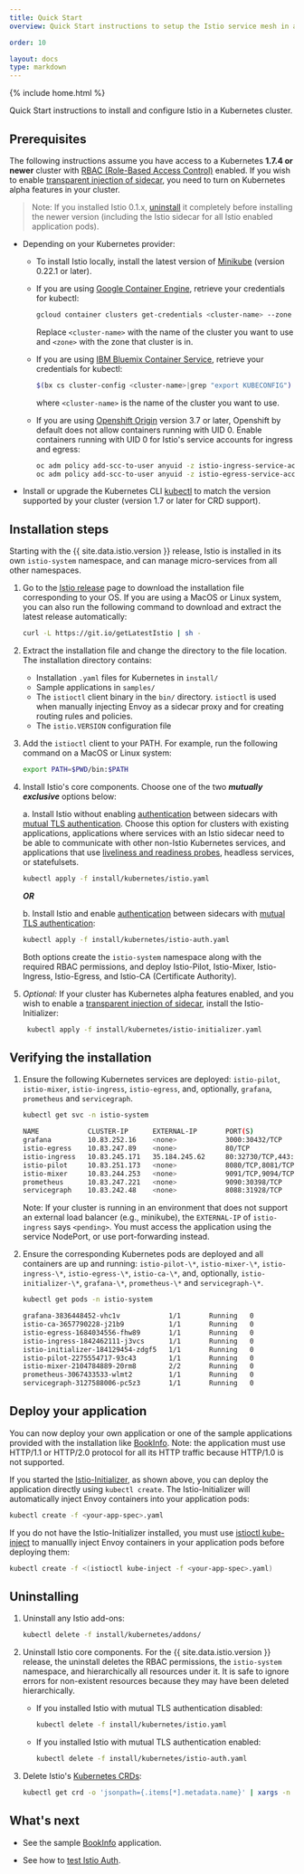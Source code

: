 ```yaml
---
title: Quick Start
overview: Quick Start instructions to setup the Istio service mesh in a Kubernetes cluster.

order: 10

layout: docs
type: markdown
---
```


{% include home.html %}

Quick Start instructions to install and configure Istio in a Kubernetes cluster.


## Prerequisites

The following instructions assume you have access to a Kubernetes **1.7.4 or newer** cluster
with [RBAC (Role-Based Access Control)](https://kubernetes.io/docs/admin/authorization/rbac/) enabled.
If you wish to enable [transparent injection of sidecar]({{home}}/docs/setup/kubernetes/automatic-sidecar-inject.html), you need to turn on Kubernetes alpha features in your cluster.

  > Note: If you installed Istio 0.1.x,
  > [uninstall](https://istio.io/v-0.1/docs/tasks/installing-istio.html#uninstalling)
  > it completely before installing the newer version (including the Istio sidecar
  > for all Istio enabled application pods).

* Depending on your Kubernetes provider:
  * To install Istio locally, install the latest version of
    [Minikube](https://kubernetes.io/docs/getting-started-guides/minikube/) (version 0.22.1 or later).

  * If you are using [Google Container Engine](https://cloud.google.com/container-engine),
    retrieve your credentials for kubectl:

    ```bash
    gcloud container clusters get-credentials <cluster-name> --zone <zone> --project <project-name>
    ```
    Replace `<cluster-name>` with the name of the cluster you want to use and `<zone>`
    with the zone that cluster is in.

  * If you are using [IBM Bluemix Container Service](https://www.ibm.com/cloud-computing/bluemix/containers), retrieve your
    credentials for kubectl:

    ```bash
    $(bx cs cluster-config <cluster-name>|grep "export KUBECONFIG")
    ```
    where `<cluster-name>` is the name of the cluster you want to use.

  * If you are using [Openshift Origin](https://www.openshift.org) version 3.7 or later,
    Openshift by default does not allow containers running with UID 0. Enable containers running
    with UID 0 for Istio's service accounts for ingress and egress:

    ```bash
    oc adm policy add-scc-to-user anyuid -z istio-ingress-service-account -n istio-system
    oc adm policy add-scc-to-user anyuid -z istio-egress-service-account -n istio-system
    ```  

* Install or upgrade the Kubernetes CLI
  [kubectl](https://kubernetes.io/docs/tasks/tools/install-kubectl/) to
  match the version supported by your cluster (version 1.7 or later for CRD
  support).

## Installation steps

Starting with the {{ site.data.istio.version }} release, Istio is installed in its own `istio-system`
 namespace, and can manage micro-services from all other namespaces.

 1. Go to the [Istio release](https://github.com/istio/istio/releases) page to download the
    installation file corresponding to your OS. If you are using a MacOS or Linux system, you can also
    run the following command to download and extract the latest release automatically:
    ```bash
    curl -L https://git.io/getLatestIstio | sh -
    ```

1. Extract the installation file and change the directory to the file location. The
   installation directory contains:
    * Installation `.yaml` files for Kubernetes in `install/`
    * Sample applications in `samples/`
    * The `istioctl` client binary in the `bin/` directory. `istioctl` is used when manually injecting Envoy as a sidecar proxy and for creating routing rules and policies.
    * The `istio.VERSION` configuration file

1. Add the `istioctl` client to your PATH.
   For example, run the following command on a MacOS or Linux system:

   ```bash
   export PATH=$PWD/bin:$PATH
   ```

1. Install Istio's core components. Choose one of the two _**mutually exclusive**_ options below:

    a. Install Istio without enabling [authentication]({{home}}/docs/concepts/network-and-auth/auth.html) between sidecars with
       [mutual TLS authentication](https://en.wikipedia.org/wiki/Mutual_authentication).
       Choose this option for clusters with existing applications, applications where services with an
       Istio sidecar need to be able to communicate with other non-Istio Kubernetes services, and
       applications that use [liveliness and readiness probes](https://kubernetes.io/docs/tasks/configure-pod-container/configure-liveness-readiness-probes/), headless services, or statefulsets.

      ```bash
      kubectl apply -f install/kubernetes/istio.yaml
      ```

    _**OR**_

    b. Install Istio and enable [authentication]({{home}}/docs/concepts/network-and-auth/auth.html) between sidecars with [mutual TLS authentication](https://en.wikipedia.org/wiki/Mutual_authentication):

     ```bash
     kubectl apply -f install/kubernetes/istio-auth.yaml
     ```

   Both options create the `istio-system` namespace along with the required RBAC permissions,
   and deploy Istio-Pilot, Istio-Mixer, Istio-Ingress, Istio-Egress, and Istio-CA (Certificate Authority).

1. *Optional:* If your cluster has Kubernetes alpha features enabled, and you wish to enable a
   [transparent injection of sidecar]({{home}}/docs/setup/kubernetes/automatic-sidecar-inject.html), install the Istio-Initializer:

    ```bash
     kubectl apply -f install/kubernetes/istio-initializer.yaml
     ```

## Verifying the installation

1. Ensure the following Kubernetes services are deployed: `istio-pilot`, `istio-mixer`,
   `istio-ingress`, `istio-egress`, and, optionally, `grafana`, `prometheus` and `servicegraph`.

   ```bash
   kubectl get svc -n istio-system
   ```
   ```bash
   NAME            CLUSTER-IP      EXTERNAL-IP       PORT(S)                       AGE
   grafana         10.83.252.16    <none>            3000:30432/TCP                5h
   istio-egress    10.83.247.89    <none>            80/TCP                        5h
   istio-ingress   10.83.245.171   35.184.245.62     80:32730/TCP,443:30574/TCP    5h
   istio-pilot     10.83.251.173   <none>            8080/TCP,8081/TCP             5h
   istio-mixer     10.83.244.253   <none>            9091/TCP,9094/TCP,42422/TCP   5h
   prometheus      10.83.247.221   <none>            9090:30398/TCP                5h
   servicegraph    10.83.242.48    <none>            8088:31928/TCP                5h
   ```

   Note: If your cluster is running in an environment that does not support an external load balancer
   (e.g., minikube), the `EXTERNAL-IP` of `istio-ingress` says `<pending>`. You must access the
   application using the service NodePort, or use port-forwarding instead.

2. Ensure the corresponding Kubernetes pods are deployed and all containers are up and running:
   `istio-pilot-\*`, `istio-mixer-\*`, `istio-ingress-\*`, `istio-egress-\*`, `istio-ca-\*`,
   and, optionally, `istio-initializer-\*`, `grafana-\*`, `prometheus-\*` and `servicegraph-\*`.

   ```bash
   kubectl get pods -n istio-system
   ```
   ```bash
   grafana-3836448452-vhc1v            1/1       Running   0          5h
   istio-ca-3657790228-j21b9           1/1       Running   0          5h
   istio-egress-1684034556-fhw89       1/1       Running   0          5h
   istio-ingress-1842462111-j3vcs      1/1       Running   0          5h
   istio-initializer-184129454-zdgf5   1/1       Running   0          5h
   istio-pilot-2275554717-93c43        1/1       Running   0          5h
   istio-mixer-2104784889-20rm8        2/2       Running   0          5h
   prometheus-3067433533-wlmt2         1/1       Running   0          5h
   servicegraph-3127588006-pc5z3       1/1       Running   0          5h
   ```

## Deploy your application

You can now deploy your own application or one of the sample applications provided with the
installation like [BookInfo]({{home}}/docs/guides/bookinfo.html).
Note: the application must use HTTP/1.1 or HTTP/2.0 protocol for all its HTTP traffic because HTTP/1.0 is not supported.

If you started the [Istio-Initializer](https://istio.io/docs/setup/kubernetes/automatic-sidecar-inject.html),
as shown above, you can deploy the application directly using `kubectl create`. The Istio-Initializer
will automatically inject Envoy containers into your application pods:

```bash
kubectl create -f <your-app-spec>.yaml
```

If you do not have the Istio-Initializer installed, you must
use [istioctl kube-inject]({{home}}/docs/reference/commands/istioctl.html#istioctl-kube-inject) to
manuallly inject Envoy containers in your application pods before deploying them:

```bash
kubectl create -f <(istioctl kube-inject -f <your-app-spec>.yaml)
```

## Uninstalling

1. Uninstall any Istio add-ons:

   ```bash
   kubectl delete -f install/kubernetes/addons/
   ```


1. Uninstall Istio core components. For the {{ site.data.istio.version }} release, the uninstall
   deletes the RBAC permissions, the `istio-system` namespace, and hierarchically all resources under it.
   It is safe to ignore errors for non-existent resources because they may have been deleted hierarchically.

   * If you installed Istio with mutual TLS authentication disabled:

     ```bash
     kubectl delete -f install/kubernetes/istio.yaml
     ```

   * If you installed Istio with mutual TLS authentication enabled:

     ```bash
     kubectl delete -f install/kubernetes/istio-auth.yaml
     ```

1. Delete Istio's [Kubernetes CRDs](https://kubernetes.io/docs/tasks/access-kubernetes-api/extend-api-custom-resource-definitions/):

   ```bash
   kubectl get crd -o 'jsonpath={.items[*].metadata.name}' | xargs -n 1 | fgrep config.istio.io | xargs kubectl delete crd
   ```

## What's next

* See the sample [BookInfo]({{home}}/docs/guides/bookinfo.html) application.

* See how to [test Istio Auth]({{home}}/docs/tasks/security/istio-auth.html).

